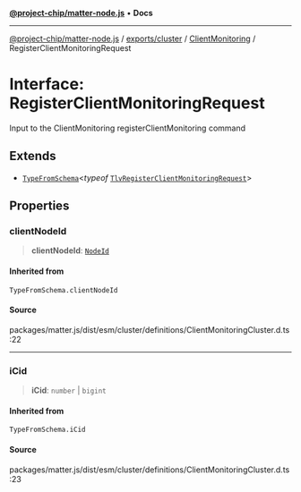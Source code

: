 [**@project-chip/matter-node.js**](../../../../../README.md) • **Docs**

***

[@project-chip/matter-node.js](../../../../../modules.md) / [exports/cluster](../../../README.md) / [ClientMonitoring](../README.md) / RegisterClientMonitoringRequest

# Interface: RegisterClientMonitoringRequest

Input to the ClientMonitoring registerClientMonitoring command

## Extends

- [`TypeFromSchema`](../../../../tlv/README.md#typefromschemas)\<*typeof* [`TlvRegisterClientMonitoringRequest`](../README.md#tlvregisterclientmonitoringrequest)\>

## Properties

### clientNodeId

> **clientNodeId**: [`NodeId`](../../../../datatype/README.md#nodeid)

#### Inherited from

`TypeFromSchema.clientNodeId`

#### Source

packages/matter.js/dist/esm/cluster/definitions/ClientMonitoringCluster.d.ts:22

***

### iCid

> **iCid**: `number` \| `bigint`

#### Inherited from

`TypeFromSchema.iCid`

#### Source

packages/matter.js/dist/esm/cluster/definitions/ClientMonitoringCluster.d.ts:23
